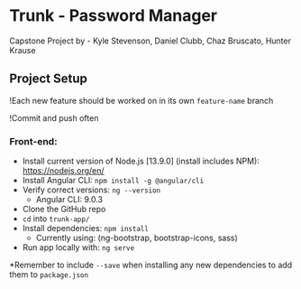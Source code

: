 # Trunk - Password Manager
Capstone Project by - Kyle Stevenson, Daniel Clubb, Chaz Bruscato, Hunter Krause

## Project Setup
!Each new feature should be worked on in its own `feature-name` branch

!Commit and push often
### Front-end:

 - Install current version of Node.js [13.9.0] (install includes NPM): https://nodejs.org/en/
 - Install Angular CLI: `npm install -g @angular/cli`
 - Verify correct versions: `ng --version`
	 - Angular CLI: 9.0.3
 - Clone the GitHub repo
 - `cd` into `trunk-app/`
 - Install dependencies: `npm install`
 	- Currently using: (ng-bootstrap, bootstrap-icons, sass)
 - Run app locally with: `ng serve`

*Remember to include `--save` when installing any new dependencies to add them to `package.json`
